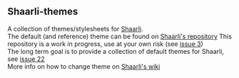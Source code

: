 ## Shaarli-themes
A collection of themes/stylesheets for [Shaarli](https://github.com/sebsauvage/Shaarli).  
The default (and reference) theme can be found on [Shaarli's repository](https://github.com/shaarli/Shaarli/blob/master/inc/shaarli.css)
This repository is a work in progress, use at your own risk (see [issue 3](https://github.com/shaarli/shaarli-themes/issues/3))  
The long term goal is to provide a collection of default themes for Shaarli, see [issue 22](https://github.com/shaarli/Shaarli/issues/22)  
More info on how to change theme on [Shaarli's wiki](https://github.com/shaarli/Shaarli/wiki#changing-theme)  
